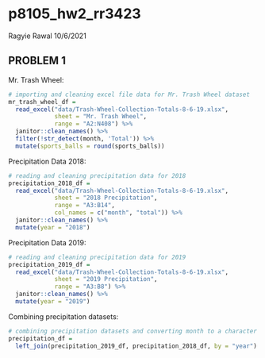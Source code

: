 p8105\_hw2\_rr3423
================
Ragyie Rawal
10/6/2021

## PROBLEM 1

Mr. Trash Wheel:

``` r
# importing and cleaning excel file data for Mr. Trash Wheel dataset 
mr_trash_wheel_df = 
  read_excel("data/Trash-Wheel-Collection-Totals-8-6-19.xlsx",
             sheet = "Mr. Trash Wheel",
             range = "A2:N408") %>% 
  janitor::clean_names() %>% 
  filter(!str_detect(month, 'Total')) %>% 
  mutate(sports_balls = round(sports_balls))
```

Precipitation Data 2018:

``` r
# reading and cleaning precipitation data for 2018 
precipitation_2018_df = 
  read_excel("data/Trash-Wheel-Collection-Totals-8-6-19.xlsx",
             sheet = "2018 Precipitation",
             range = "A3:B14",
             col_names = c("month", "total")) %>% 
  janitor::clean_names() %>% 
  mutate(year = "2018")
```

Precipitation Data 2019:

``` r
# reading and cleaning precipitation data for 2019 
precipitation_2019_df = 
  read_excel("data/Trash-Wheel-Collection-Totals-8-6-19.xlsx",
             sheet = "2019 Precipitation",
             range = "A3:B8") %>% 
  janitor::clean_names() %>% 
  mutate(year = "2019")
```

Combining precipitation datasets:

``` r
# combining precipitation datasets and converting month to a character variable
precipitation_df = 
  left_join(precipitation_2019_df, precipitation_2018_df, by = "year")
```
